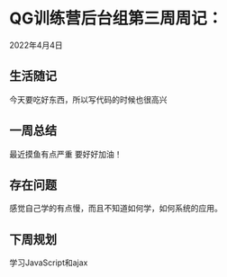 # QG训练营后台组第三周周记：
2022年4月4日

## 生活随记

今天要吃好东西，所以写代码的时候也很高兴

## 一周总结

最近摸鱼有点严重 要好好加油！

## 存在问题

感觉自己学的有点慢，而且不知道如何学，如何系统的应用。

## 下周规划

学习JavaScript和ajax
